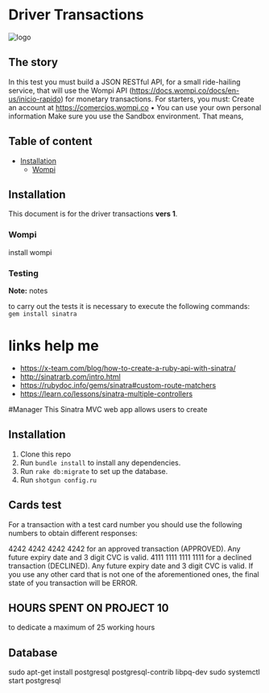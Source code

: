 # Driver Transactions

![logo](https://media.istockphoto.com/vectors/illustration-fast-tires-in-black-color-logo-concept-design-template-vector-id1092948290?b=1&k=6&m=1092948290&s=612x612&w=0&h=Fyc_Igu0qNu9SgHotywLYkykrz-0WZ831LoB2NaJ6Cc=)

## The story
In this test you must build a JSON RESTful API, for a small ride-hailing service, that will use the Wompi API (https://docs.wompi.co/docs/en-us/inicio-rapido) for monetary transactions. For starters, you must:
Create an account at https://comercios.wompi.co • You can use your own personal information Make sure you use the Sandbox environment. That means,


## Table of content

- [Installation](#installation)
    - [Wompi](#wompi)

## Installation

This document is for the driver transactions **vers 1**.

### Wompi

install wompi

### Testing

**Note:** notes

to carry out the tests it is necessary to execute the following commands:
`gem install sinatra`


# links help me
- https://x-team.com/blog/how-to-create-a-ruby-api-with-sinatra/
- http://sinatrarb.com/intro.html
- https://rubydoc.info/gems/sinatra#custom-route-matchers
- https://learn.co/lessons/sinatra-multiple-controllers

#Manager
This Sinatra MVC web app allows users to create

## Installation
1. Clone this repo
2. Run `bundle install` to install any dependencies.
3. Run `rake db:migrate` to set up the database.
4. Run `shotgun config.ru`


## Cards test
For a transaction with a test card number you should use the following numbers to obtain different responses:

4242 4242 4242 4242 for an approved transaction (APPROVED). Any future expiry date and 3 digit CVC is valid.
4111 1111 1111 1111 for a declined transaction (DECLINED). Any future expiry date and 3 digit CVC is valid.
If you use any other card that is not one of the aforementioned ones, the final state of you transaction will be ERROR.


## HOURS SPENT ON PROJECT 10
to dedicate a maximum of 25 working hours

## Database
sudo apt-get install postgresql postgresql-contrib libpq-dev
sudo systemctl start postgresql
